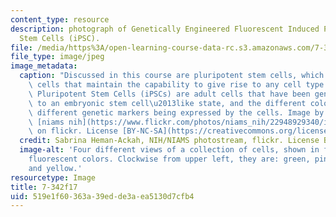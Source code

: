 ```yaml
---
content_type: resource
description: photograph of Genetically Engineered Fluorescent Induced Pluripotent
  Stem Cells (iPSC).
file: /media/https%3A/open-learning-course-data-rc.s3.amazonaws.com/7-342-how-to-build-an-animal-cell-fate-and-identity-in-development-and-disease-fall-2017/519e1f60363a39edde3aea5130d7cfb4_7-342f17.jpg
file_type: image/jpeg
image_metadata:
  caption: "Discussed in this course are pluripotent stem cells, which are undifferentiated\
    \ cells that maintain the capability to give rise to any cell type. These Induced\
    \ Pluripotent Stem Cells (iPSCs) are adult cells that have been genetically reprogrammed\
    \ to an embryonic stem cell\u2013like state, and the different colors indicate\
    \ different genetic markers being expressed by the cells. Image by Sabrina Heman-Ackah,\
    \ [niams nih](https://www.flickr.com/photos/niams_nih/22948929340/in/photostream/)\
    \ on flickr. License [BY-NC-SA](https://creativecommons.org/licenses/by-nc-sa/2.0/)."
  credit: Sabrina Heman-Ackah, NIH/NIAMS photostream, flickr. License BY-NC-SA.
  image-alt: 'Four different views of a collection of cells, shown in four different
    fluorescent colors. Clockwise from upper left, they are: green, pink, purple,
    and yellow.'
resourcetype: Image
title: 7-342f17
uid: 519e1f60-363a-39ed-de3a-ea5130d7cfb4
---
```

